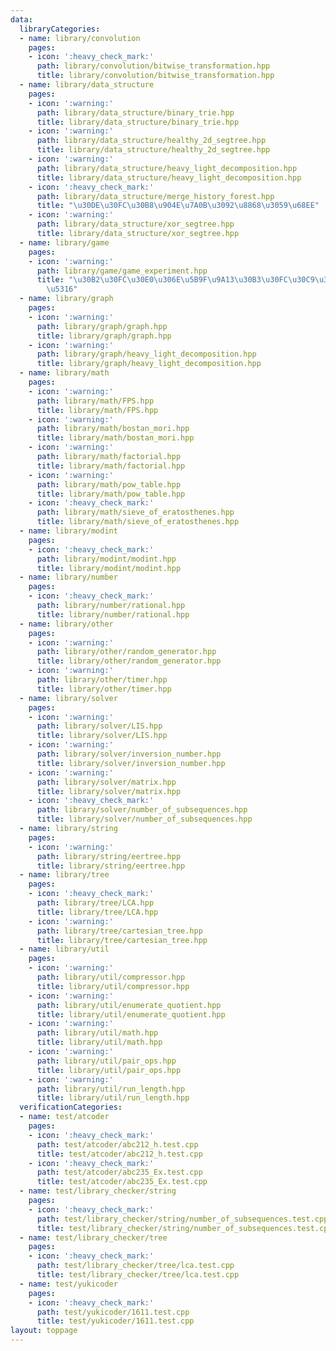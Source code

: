 ```yaml
---
data:
  libraryCategories:
  - name: library/convolution
    pages:
    - icon: ':heavy_check_mark:'
      path: library/convolution/bitwise_transformation.hpp
      title: library/convolution/bitwise_transformation.hpp
  - name: library/data_structure
    pages:
    - icon: ':warning:'
      path: library/data_structure/binary_trie.hpp
      title: library/data_structure/binary_trie.hpp
    - icon: ':warning:'
      path: library/data_structure/healthy_2d_segtree.hpp
      title: library/data_structure/healthy_2d_segtree.hpp
    - icon: ':warning:'
      path: library/data_structure/heavy_light_decomposition.hpp
      title: library/data_structure/heavy_light_decomposition.hpp
    - icon: ':heavy_check_mark:'
      path: library/data_structure/merge_history_forest.hpp
      title: "\u30DE\u30FC\u30B8\u904E\u7A0B\u3092\u8868\u3059\u68EE"
    - icon: ':warning:'
      path: library/data_structure/xor_segtree.hpp
      title: library/data_structure/xor_segtree.hpp
  - name: library/game
    pages:
    - icon: ':warning:'
      path: library/game/game_experiment.hpp
      title: "\u30B2\u30FC\u30E0\u306E\u5B9F\u9A13\u30B3\u30FC\u30C9\u306E\u7C21\u7565\
        \u5316"
  - name: library/graph
    pages:
    - icon: ':warning:'
      path: library/graph/graph.hpp
      title: library/graph/graph.hpp
    - icon: ':warning:'
      path: library/graph/heavy_light_decomposition.hpp
      title: library/graph/heavy_light_decomposition.hpp
  - name: library/math
    pages:
    - icon: ':warning:'
      path: library/math/FPS.hpp
      title: library/math/FPS.hpp
    - icon: ':warning:'
      path: library/math/bostan_mori.hpp
      title: library/math/bostan_mori.hpp
    - icon: ':warning:'
      path: library/math/factorial.hpp
      title: library/math/factorial.hpp
    - icon: ':warning:'
      path: library/math/pow_table.hpp
      title: library/math/pow_table.hpp
    - icon: ':heavy_check_mark:'
      path: library/math/sieve_of_eratosthenes.hpp
      title: library/math/sieve_of_eratosthenes.hpp
  - name: library/modint
    pages:
    - icon: ':heavy_check_mark:'
      path: library/modint/modint.hpp
      title: library/modint/modint.hpp
  - name: library/number
    pages:
    - icon: ':heavy_check_mark:'
      path: library/number/rational.hpp
      title: library/number/rational.hpp
  - name: library/other
    pages:
    - icon: ':warning:'
      path: library/other/random_generator.hpp
      title: library/other/random_generator.hpp
    - icon: ':warning:'
      path: library/other/timer.hpp
      title: library/other/timer.hpp
  - name: library/solver
    pages:
    - icon: ':warning:'
      path: library/solver/LIS.hpp
      title: library/solver/LIS.hpp
    - icon: ':warning:'
      path: library/solver/inversion_number.hpp
      title: library/solver/inversion_number.hpp
    - icon: ':warning:'
      path: library/solver/matrix.hpp
      title: library/solver/matrix.hpp
    - icon: ':heavy_check_mark:'
      path: library/solver/number_of_subsequences.hpp
      title: library/solver/number_of_subsequences.hpp
  - name: library/string
    pages:
    - icon: ':warning:'
      path: library/string/eertree.hpp
      title: library/string/eertree.hpp
  - name: library/tree
    pages:
    - icon: ':heavy_check_mark:'
      path: library/tree/LCA.hpp
      title: library/tree/LCA.hpp
    - icon: ':warning:'
      path: library/tree/cartesian_tree.hpp
      title: library/tree/cartesian_tree.hpp
  - name: library/util
    pages:
    - icon: ':warning:'
      path: library/util/compressor.hpp
      title: library/util/compressor.hpp
    - icon: ':warning:'
      path: library/util/enumerate_quotient.hpp
      title: library/util/enumerate_quotient.hpp
    - icon: ':warning:'
      path: library/util/math.hpp
      title: library/util/math.hpp
    - icon: ':warning:'
      path: library/util/pair_ops.hpp
      title: library/util/pair_ops.hpp
    - icon: ':warning:'
      path: library/util/run_length.hpp
      title: library/util/run_length.hpp
  verificationCategories:
  - name: test/atcoder
    pages:
    - icon: ':heavy_check_mark:'
      path: test/atcoder/abc212_h.test.cpp
      title: test/atcoder/abc212_h.test.cpp
    - icon: ':heavy_check_mark:'
      path: test/atcoder/abc235_Ex.test.cpp
      title: test/atcoder/abc235_Ex.test.cpp
  - name: test/library_checker/string
    pages:
    - icon: ':heavy_check_mark:'
      path: test/library_checker/string/number_of_subsequences.test.cpp
      title: test/library_checker/string/number_of_subsequences.test.cpp
  - name: test/library_checker/tree
    pages:
    - icon: ':heavy_check_mark:'
      path: test/library_checker/tree/lca.test.cpp
      title: test/library_checker/tree/lca.test.cpp
  - name: test/yukicoder
    pages:
    - icon: ':heavy_check_mark:'
      path: test/yukicoder/1611.test.cpp
      title: test/yukicoder/1611.test.cpp
layout: toppage
---
```

